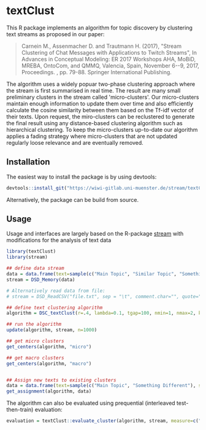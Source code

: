 # textClust

This R package implements an algorithm for topic discovery by clustering text streams as proposed in our paper:

> Carnein M., Assenmacher D. and Trautmann H. (2017), "Stream Clustering of Chat Messages with Applications to Twitch Streams", In Advances in Conceptual Modeling: ER 2017 Workshops AHA, MoBiD, MREBA, OntoCom, and QMMQ, Valencia, Spain, November 6--9, 2017, Proceedings. , pp. 79-88. Springer International Publishing.


The algorithm uses a widely popuar two-phase clustering approach where the stream is first summarised in real time. The result are many small preliminary clusters in the stream called 'micro-clusters'. Our micro-clusters maintain enough information to update them over time and also efficiently calculate the cosine similarity between them based on the Tf-idf vector of their texts. Upon request, the miro-clusters can be reclustered to generate the final result using any distance-based clustering algorithm such as hierarchical clustering. To keep the micro-clusters up-to-date our algorithm applies a fading strategy where micro-clusters that are not updated regularly loose relevance and are eventually removed.


## Installation

The easiest way to install the package is by using devtools:

```R
devtools::install_git("https://wiwi-gitlab.uni-muenster.de/stream/textClust")
```

Alternatively, the package can be build from source.


## Usage

Usage and interfaces are largely based on the R-package [stream](https://github.com/mhahsler/stream) with modifications for the analysis of text data

```R
library(textClust)
library(stream)

## define data stream
data = data.frame(text=sample(c("Main Topic", "Similar Topic", "Something Different"), size=1000, replace=T),stringsAsFactors=F)
stream = DSD_Memory(data) 

# Alternatively read data from file:
# stream = DSD_ReadCSV("file.txt", sep = "\t", comment.char="", quote="")

## define text clustering algorithm
algorithm = DSC_textClust(r=.4, lambda=0.1, tgap=100, nmin=1, nmax=2, k=3, stopword=c(), minWeight=3, textCol=1)

## run the algorithm
update(algorithm, stream, n=1000)

## get micro clusters
get_centers(algorithm, "micro")

## get macro clusters
get_centers(algorithm, "macro")


## Assign new texts to existing clusters
data = data.frame(text=sample(c("Main Topic", "Something Different"), size=100, replace=T),stringsAsFactors=F)
get_assignment(algorithm, data)
```

The algorithm can also be evaluated using prequential (interleaved test-then-train) evaluation:

```R
evaluation = textClust::evaluate_cluster(algorithm, stream, measure=c("numMicroClusters", "purity"), n=1000, assign="micro", type="micro", assignMethod="nn", horizon=100)
```
